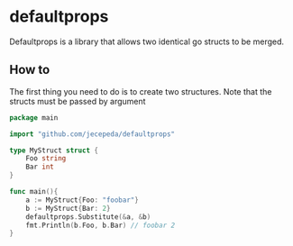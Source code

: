 # defaultprops

Defaultprops is a library that allows two identical go structs to be merged.

## How to

The first thing you need to do is to create two structures. Note that the structs must be passed by argument

```go
package main

import "github.com/jecepeda/defaultprops"

type MyStruct struct {
    Foo string
    Bar int
}

func main(){
    a := MyStruct{Foo: "foobar"}
    b := MyStruct{Bar: 2}
    defaultprops.Substitute(&a, &b)
    fmt.Println(b.Foo, b.Bar) // foobar 2
}
```
